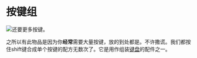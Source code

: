 # 按键组

![还要更多按键。](oredict:opencomputers:materialButtonGroup)

之所以有此物品是因为你**经常**需要大量按键，放的到处都是。不许撒谎。我们都按住shift键合成单个按键的配方无数次了。它是用作组装[键盘](../block/keyboard.md)的配件之一。
